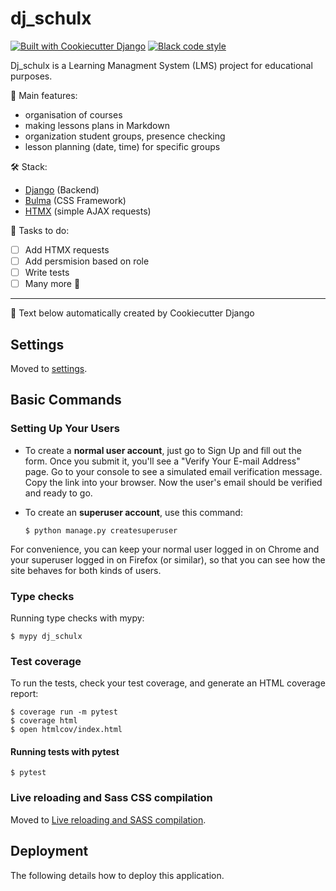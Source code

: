 # dj_schulx

[![Built with Cookiecutter Django](https://img.shields.io/badge/built%20with-Cookiecutter%20Django-ff69b4.svg?logo=cookiecutter)](https://github.com/cookiecutter/cookiecutter-django/)
[![Black code style](https://img.shields.io/badge/code%20style-black-000000.svg)](https://github.com/ambv/black)

Dj_schulx is a Learning Managment System (LMS) project for educational purposes.

📎 Main features:

- organisation of courses
- making lessons plans in Markdown
- organization student groups, presence checking
- lesson planning (date, time) for specific groups


🛠️ Stack:

- [Django](https://www.djangoproject.com/) (Backend)
- [Bulma](https://bulma.io/) (CSS Framework)
- [HTMX](https://htmx.org/) (simple AJAX requests)

📄 Tasks to do:

- [ ] Add HTMX requests
- [ ] Add persmision based on role
- [ ] Write tests
- [ ] Many more 👋

---

🍪 Text below automatically created by Cookiecutter Django

## Settings

Moved to [settings](http://cookiecutter-django.readthedocs.io/en/latest/settings.html).

## Basic Commands

### Setting Up Your Users

- To create a **normal user account**, just go to Sign Up and fill out the form. Once you submit it, you'll see a "Verify Your E-mail Address" page. Go to your console to see a simulated email verification message. Copy the link into your browser. Now the user's email should be verified and ready to go.

- To create an **superuser account**, use this command:

      $ python manage.py createsuperuser

For convenience, you can keep your normal user logged in on Chrome and your superuser logged in on Firefox (or similar), so that you can see how the site behaves for both kinds of users.

### Type checks

Running type checks with mypy:

    $ mypy dj_schulx

### Test coverage

To run the tests, check your test coverage, and generate an HTML coverage report:

    $ coverage run -m pytest
    $ coverage html
    $ open htmlcov/index.html

#### Running tests with pytest

    $ pytest

### Live reloading and Sass CSS compilation

Moved to [Live reloading and SASS compilation](http://cookiecutter-django.readthedocs.io/en/latest/live-reloading-and-sass-compilation.html).

## Deployment

The following details how to deploy this application.
